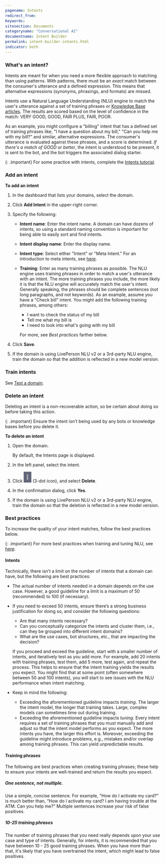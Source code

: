 ```yaml
---
pagename: Intents
redirect_from:
Keywords:
sitesection: Documents
categoryname: "Conversational AI"
documentname: Intent Builder
permalink: intent-builder-intents.html
indicator: both
---
```


### What's an intent?

Intents are meant for when you need a more flexible approach to matching than using patterns. With patterns, there must be an *exact* match between the consumer's utterance and a defined expression. This means that alternative expressions (synonyms, phrasings, and formats) are missed.

Intents use a Natural Language Understanding (NLU) engine to match the user's utterance against a set of training phrases or [Knowledge Base articles](knowledge-base-overview.html#knowlege-base-intents-versus-domain-intents). The results are scored based on the level of confidence in the match: VERY GOOD, GOOD, FAIR PLUS, FAIR, POOR.

As an example, you might configure a "billing" intent that has a defined set of training phrases like, "I have a question about my bill," "Can you help me with my bill?" and similar, alternative expressions. The consumer's utterance is evaluated against these phrases, and a score is determined. *If there's a match of GOOD or better*, the intent is understood to be present, it is sent to the bot, and the bot triggers the associated dialog starter.

{: .important}
For some practice with intents, complete the [Intents tutorial](conversation-builder-tutorials-guides-getting-started.html).

### Add an intent

**To add an intent**

1. In the dashboard that lists your domains, select the domain.
2. Click **Add Intent** in the upper-right corner.
3. Specify the following:

    * **Intent name**: Enter the intent name. A domain can have dozens of intents, so using a standard naming convention is important for being able to easily sort and find intents.
    * **Intent display name**: Enter the display name.
    * **Intent type**: Select either "Intent" or "Meta Intent." For an introduction to meta intents, see [here](intent-builder-meta-intents.html).
    * **Training**: Enter as many training phrases as possible. The NLU engine uses training phrases in order to match a user's utterance with an intent. The more training phrases you include, the more likely it is that the NLU engine will accurately match the user's intent. Generally speaking, the phrases should be complete sentences (not long paragraphs, and not keywords). As an example, assume you have a "Check bill" intent. You might add the following training phrases, among others:
        * I want to check the status of my bill
        * Tell me what my bill is
        * I need to look into what's going with my bill


        For more, see *Best practices* farther below.

4. Click **Save**.
5. If the domain is using LivePerson NLU v2 or a 3rd-party NLU engine, train the domain so that the addition is reflected in a new model version.


### Train intents

See [Test a domain](intent-builder-domains.html#test-a-domain).


### Delete an intent

Deleting an intent is a non-recoverable action, so be certain about doing so before taking this action.

{: .important}
Ensure the intent isn't being used by any bots or knowledge bases before you delete it.

**To delete an intent**

1. Open the domain.

    By default, the Intents page is displayed.

2. In the left panel, select the intent.
3. Click <img style="width:25px" src="img/ConvoBuilder/icon_ellipsis_vertical.png"> (3-dot icon), and select **Delete**.
4. In the confirmation dialog, click **Yes**.
5. If the domain is using LivePerson NLU v2 or a 3rd-party NLU engine, train the domain so that the deletion is reflected in a new model version.


### Best practices

To increase the quality of your intent matches, follow the best practices below.

{: .important}
For more best practices when training and tuning NLU, see [here](conversation-builder-best-practices-train-tune-nlu.html).

#### Intents

Technically, there isn’t a limit on the number of intents that a domain can have, but the following are best practices:

* The actual number of intents needed in a domain depends on the use case. However, a good guideline for a limit is a maximum of 50 (recommended) to 100 (if necessary).

* If you need to exceed 50 intents, ensure there’s a strong business justification for doing so, and consider the following questions:
    * Are that many intents necessary? 
    * Can you conceptually categorize the intents and cluster them, i.e., can they be grouped into different intent domains? 
    * What are the use cases, bot structures, etc., that are impacting the decision?

    If you proceed and exceed the guideline, start with a smaller number of intents, and iteratively test as you add more. For example, add 20 intents with training phrases, test them, add 5 more, test again, and repeat the process. This helps to ensure that the intent training yields the results you expect. You might find that at some point (often somewhere between 50 and 100 intents), you will start to see issues with the NLU performance when intent matching.
* Keep in mind the following:
    * Exceeding the aforementioned guideline impacts *training*. The larger the intent model, the longer that training takes. Large, complex models can sometimes time out during training.
    * Exceeding the aforementioned guideline impacts *tuning*. Every intent requires a set of training phrases that you must manually add and adjust so that the intent model performs as you expect. The more intents you have, the larger this effort is. Moreover, exceeding the guideline might introduce problems, e.g., mistakes and/or overlap among training phrases. This can yield unpredictable results.

#### Training phrases

The following are best practices when creating training phrases; these help to ensure your intents are well-trained and return the results you expect.

##### One sentence, not multiple.
Use a simple, concise sentence. For example, "How do I activate my card?" is much better than, “How do I activate my card? I am having trouble at the ATM. Can you help me?” Multiple sentences increase your risk of false positives.

##### 10-25 training phrases
The number of training phrases that you need really depends upon your use case and type of intents. Generally, for intents, it is recommended that you have between 10 - 25 good training phrases. When you have more than that, it's likely that you have overtrained the intent, which might lead to false positives.
